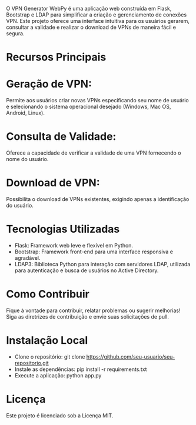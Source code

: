 

O VPN Generator WebPy é uma aplicação web construída em Flask, Bootstrap e LDAP para simplificar a criação e gerenciamento de conexões VPN. Este projeto oferece uma interface intuitiva para os usuários gerarem, consultar a validade e realizar o download de VPNs de maneira fácil e segura.

# Recursos Principais
# Geração de VPN: 
Permite aos usuários criar novas VPNs especificando seu nome de usuário e selecionando o sistema operacional desejado (Windows, Mac OS, Android, Linux).
# Consulta de Validade: 
Oferece a capacidade de verificar a validade de uma VPN fornecendo o nome do usuário.
# Download de VPN: 
Possibilita o download de VPNs existentes, exigindo apenas a identificação do usuário.
# Tecnologias Utilizadas
* Flask: Framework web leve e flexível em Python. 
* Bootstrap: Framework front-end para uma interface responsiva e agradável. 
* LDAP3: Biblioteca Python para interação com servidores LDAP, utilizada para autenticação e busca de usuários no Active Directory.

# Como Contribuir
Fique à vontade para contribuir, relatar problemas ou sugerir melhorias! Siga as diretrizes de contribuição e envie suas solicitações de pull.

# Instalação Local
* Clone o repositório: git clone https://github.com/seu-usuario/seu-repositorio.git 
* Instale as dependências: pip install -r requirements.txt 
* Execute a aplicação: python app.py

# Licença
Este projeto é licenciado sob a Licença MIT.
